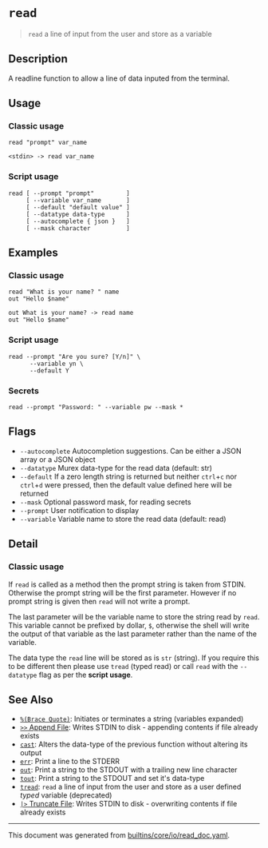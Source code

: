 # `read`

> `read` a line of input from the user and store as a variable

## Description

A readline function to allow a line of data inputed from the terminal.

## Usage

### Classic usage

```
read "prompt" var_name

<stdin> -> read var_name
```

### Script usage

```
read [ --prompt "prompt"         ]
     [ --variable var_name       ]
     [ --default "default value" ]
     [ --datatype data-type      ]
     [ --autocomplete { json }   ]
     [ --mask character          ]
```

## Examples

### Classic usage

```
read "What is your name? " name
out "Hello $name"

out What is your name? -> read name
out "Hello $name"
```

### Script usage

```
read --prompt "Are you sure? [Y/n]" \
      --variable yn \
      --default Y
```

### Secrets

```
read --prompt "Password: " --variable pw --mask *
```

## Flags

* `--autocomplete`
    Autocompletion suggestions. Can be either a JSON array or a JSON object
* `--datatype`
    Murex data-type for the read data (default: str)
* `--default`
    If a zero length string is returned but neither `ctrl`+`c` nor `ctrl`+`d` were pressed, then the default value defined here will be returned
* `--mask`
    Optional password mask, for reading secrets
* `--prompt`
    User notification to display
* `--variable`
    Variable name to store the read data (default: read)

## Detail

### Classic usage

If `read` is called as a method then the prompt string is taken from STDIN.
Otherwise the prompt string will be the first parameter. However if no prompt
string is given then `read` will not write a prompt.

The last parameter will be the variable name to store the string read by `read`.
This variable cannot be prefixed by dollar, `$`, otherwise the shell will write
the output of that variable as the last parameter rather than the name of the
variable.

The data type the `read` line will be stored as is `str` (string). If you
require this to be different then please use `tread` (typed read) or call `read`
with the `--datatype` flag as per the **script usage**.

## See Also

* [`%(Brace Quote)`](../parser/brace-quote.md):
  Initiates or terminates a string (variables expanded)
* [`>>` Append File](../parser/greater-than-greater-than.md):
  Writes STDIN to disk - appending contents if file already exists
* [`cast`](../commands/cast.md):
  Alters the data-type of the previous function without altering its output
* [`err`](../commands/err.md):
  Print a line to the STDERR
* [`out`](../commands/out.md):
  Print a string to the STDOUT with a trailing new line character
* [`tout`](../commands/tout.md):
  Print a string to the STDOUT and set it's data-type
* [`tread`](../commands/tread.md):
  `read` a line of input from the user and store as a user defined *typed* variable (deprecated)
* [`|>` Truncate File](../parser/greater-than.md):
  Writes STDIN to disk - overwriting contents if file already exists

<hr/>

This document was generated from [builtins/core/io/read_doc.yaml](https://github.com/lmorg/murex/blob/master/builtins/core/io/read_doc.yaml).